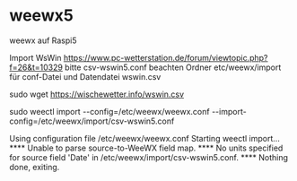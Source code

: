 # weewx5
weewx auf Raspi5

Import WsWin
https://www.pc-wetterstation.de/forum/viewtopic.php?f=26&t=10329
bitte csv-wswin5.conf beachten
Ordner etc/weewx/import für conf-Datei und Datendatei wswin.csv

sudo wget https://wischewetter.info/wswin.csv

sudo weectl import --config=/etc/weewx/weewx.conf --import-config=/etc/weewx/import/csv-wswin5.conf

Using configuration file /etc/weewx/weewx.conf
Starting weectl import...
**** Unable to parse source-to-WeeWX field map.
**** No units specified for source field 'Date' in /etc/weewx/import/csv-wswin5.conf.
**** Nothing done, exiting.

